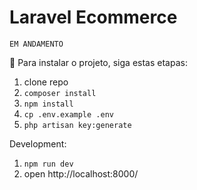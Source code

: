 # Laravel Ecommerce

`EM ANDAMENTO`

 🚀 Para instalar o projeto, siga estas etapas:

1. clone repo
2. `composer install`
3. `npm install`
4. `cp .env.example .env`
5. `php artisan key:generate`

Development:

1. `npm run dev`
2. open http://localhost:8000/
